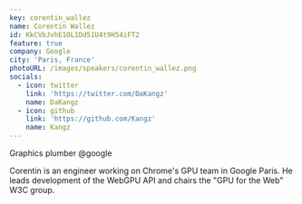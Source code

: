 ```yaml
---
key: corentin_wallez
name: Corentin Wallez
id: KkCVbJvhE1OL1Dd51U4t9H54iFT2
feature: true
company: Google
city: 'Paris, France'
photoURL: /images/speakers/corentin_wallez.png
socials:
  - icon: twitter
    link: 'https://twitter.com/DaKangz'
    name: DaKangz
  - icon: github
    link: 'https://github.com/Kangz'
    name: Kangz
---
```

Graphics plumber @google

Corentin is an engineer working on Chrome's GPU team in Google Paris. 
He leads development of the WebGPU API and chairs the "GPU for the Web" W3C group.